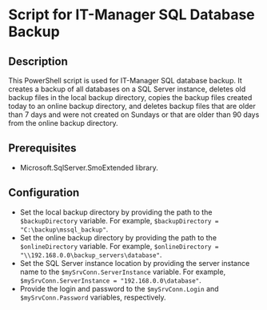 # Script for IT-Manager SQL Database Backup

## Description
This PowerShell script is used for IT-Manager SQL database backup. It creates a backup of all databases on a SQL Server instance, deletes old backup files in the local backup directory, copies the backup files created today to an online backup directory, and deletes backup files that are older than 7 days and were not created on Sundays or that are older than 90 days from the online backup directory.

## Prerequisites
- Microsoft.SqlServer.SmoExtended library.

## Configuration
- Set the local backup directory by providing the path to the `$backupDirectory` variable. For example, `$backupDirectory = "C:\backup\mssql_backup"`.
- Set the online backup directory by providing the path to the `$onlineDirectory` variable. For example, `$onlineDirectory = "\\192.168.0.0\backup_servers\database"`.
- Set the SQL Server instance location by providing the server instance name to the `$mySrvConn.ServerInstance` variable. For example, `$mySrvConn.ServerInstance = "192.168.0.0\database"`.
- Provide the login and password to the `$mySrvConn.Login` and `$mySrvConn.Password` variables, respectively.
